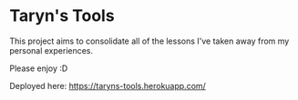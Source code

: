 # Taryn's Tools

This project aims to consolidate all of the lessons I've taken away from my personal experiences.

Please enjoy :D

Deployed here: https://taryns-tools.herokuapp.com/
